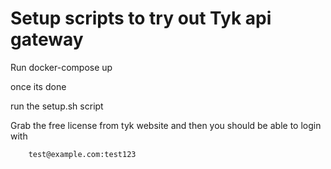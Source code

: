 # Setup scripts to try out Tyk api gateway 

Run docker-compose up

once its done

run the setup.sh script

Grab the free license from tyk website and then you should be able to login with 

```
    test@example.com:test123
```